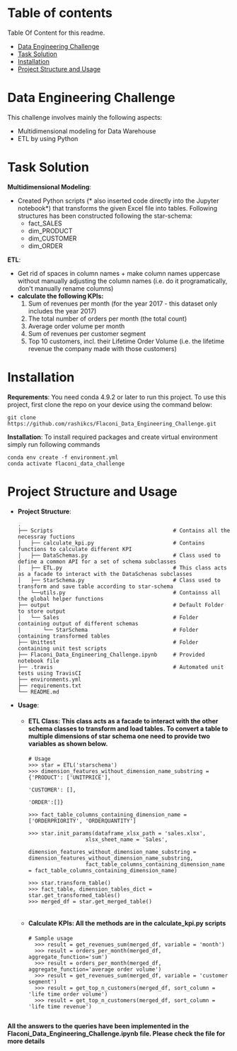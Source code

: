 # Table of contents

Table Of Content for this readme.

- [Data Engineering Challenge](#data-engineering-challenge)
- [Task Solution](#task-solution)
- [Installation](#installation)
- [Project Structure and Usage](#project-structure-and-usage)

# Data Engineering Challenge
This challenge involves mainly the following aspects:
- Multidimensional modeling for Data Warehouse
- ETL by using Python

# Task Solution
**Multidimensional  Modeling**:
- Created Python scripts (* also inserted code directly into the Jupyter notebook*) that transforms the given Excel file into tables. Following structures has been constructed following the star-schema:
  - fact_SALES
  - dim_PRODUCT
  - dim_CUSTOMER
  - dim_ORDER

**ETL**:
- Get rid of spaces in column names + make column names uppercase without manually adjusting the column names (i.e. do it programatically, don't manually rename columns)
- **calculate the following KPIs:**
    1. Sum of revenues per month (for the year 2017 - this dataset only includes the year 2017)
    2. The total number of orders per month (the total count)
    3. Average order volume per month
    4. Sum of revenues per customer segment
    5. Top 10 customers, incl. their Lifetime Order Volume (i.e. the lifetime revenue the company made with those customers)

# Installation

  **Requrements**: You need conda 4.9.2 or later to run this project. To use this project, first clone the repo on your device using the command below:
  ```
  git clone https://github.com/rashikcs/Flaconi_Data_Engineering_Challenge.git
  ```
 
  **Installation**: To install required packages and create virtual environment simply run following commands
  ```
  conda env create -f environment.yml
  conda activate flaconi_data_challenge
  ```
  
# Project Structure and Usage
  - **Project Structure**:

        .
        ├── Scripts                                      # Contains all the necessray fuctions
        │   ├── calculate_kpi.py                         # Contains functions to calculate different KPI
        │   ├── DataSchemas.py                           # Class used to define a common API for a set of schema subclasses
        │   ├── ETL.py                                   # This class acts as a facade to interact with the DataSchenas subclasses
        │   ├── StarSchema.py                            # Class used to transform and save table according to star-schema
        │   └──utils.py                                  # Containss all the global helper functions
        ├── output                                       # Default Folder to store output
        │   └── Sales                                    # Folder containing output of different schemas 
        │       └── StarSchema                           # Folder containing transformed tables
        ├── Unittest                                     # Folder containing unit test scripts
        ├── Flaconi_Data_Engineering_Challenge.ipynb     # Provided notebook file
        ├── .travis                                      # Automated unit tests using TravisCI
        ├── environments.yml                             
        ├── requirements.txt
        └── README.md

  - **Usage**:
      - #### ETL Class: This class acts as a facade to interact with the other schema classes to transform and load tables. To convert a table to multiple dimensions of star schema one need to provide two variables as shown below.
          ```
          # Usage
          >>> star = ETL('starschema')
          >>> dimension_features_without_dimension_name_substring = {'PRODUCT': ['UNITPRICE'],
                                                                     'CUSTOMER': [],
                                                                     'ORDER':[]}

          >>> fact_table_columns_containing_dimension_name = ['ORDERPRIORITY', 'ORDERQUANTITY']
          
          >>> star.init_params(dataframe_xlsx_path = 'sales.xlsx',
                            xlsx_sheet_name = 'Sales',
                            dimension_features_without_dimension_name_substring = dimension_features_without_dimension_name_substring,
                            fact_table_columns_containing_dimension_name = fact_table_columns_containing_dimension_name)
        
          >>> star.transform_table()
          >>> fact_table, dimension_tables_dict = star.get_transformed_tables()
          >>> merged_df = star.get_merged_table()
                    
      - #### Calculate KPIs: All the methods are in the calculate_kpi.py scripts 
          ```
          # Sample usage
            >>> result = get_revenues_sum(merged_df, variable = 'month')
            >>> result = orders_per_month(merged_df, aggregate_function='sum')
            >>> result = orders_per_month(merged_df, aggregate_function='average order volume')
            >>> result = get_revenues_sum(merged_df, variable = 'customer segment')
            >>> result = get_top_n_customers(merged_df, sort_column = 'life time order volume')
            >>> result = get_top_n_customers(merged_df, sort_column = 'life time revenue')
            
**All the answers to the queries have been implemented in the Flaconi_Data_Engineering_Challenge.ipynb file. Please check the file for more details**